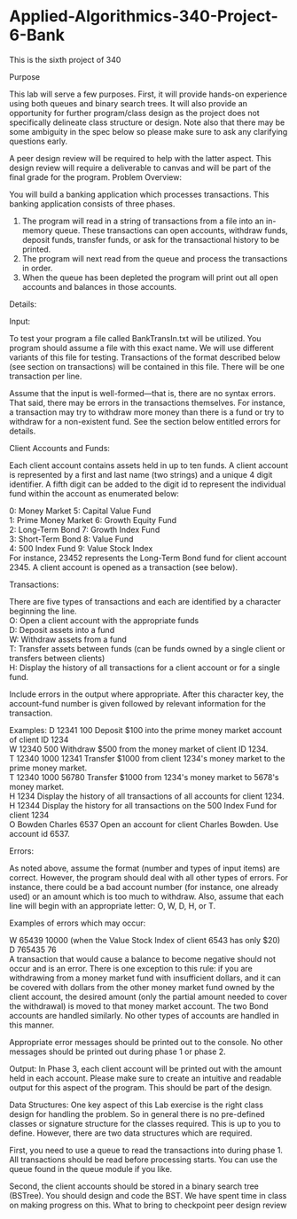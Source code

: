 # Applied-Algorithmics-340-Project-6-Bank
This is the sixth project of 340

Purpose

This lab will serve a few purposes. First, it will provide hands-on experience using both queues
and binary search trees. It will also provide an opportunity for further program/class design as
the project does not specifically delineate class structure or design.
Note also that there may be some ambiguity in the spec below so please make sure to ask any
clarifying questions early.

A peer design review will be required to help with the latter aspect. This design review will
require a deliverable to canvas and will be part of the final grade for the program.
Problem Overview:

You will build a banking application which processes transactions. This banking
application consists of three phases.

1. The program will read in a string of transactions from a file into an in-memory queue.
These transactions can open accounts, withdraw funds, deposit funds, transfer funds, or ask for
the transactional history to be printed.
2. The program will next read from the queue and process the transactions in order.
3. When the queue has been depleted the program will print out all open accounts and
balances in those accounts.

Details:

Input:

To test your program a file called BankTransIn.txt will be utilized. You program should
assume a file with this exact name. We will use different variants of this file for testing.
Transactions of the format described below (see section on transactions) will be contained in
this file. There will be one transaction per line.

Assume that the input is well-formed—that is, there are no syntax errors. That said,
there may be errors in the transactions themselves. For instance, a transaction may try to
withdraw more money than there is a fund or try to withdraw for a non-existent fund. See the
section below entitled errors for details.

Client Accounts and Funds:

Each client account contains assets held in up to ten funds. A client account is
represented by a first and last name (two strings) and a unique 4 digit identifier. A fifth digit
can be added to the digit id to represent the individual fund within the account as enumerated
below:

0: Money Market 5: Capital Value Fund <br/>
1: Prime Money Market 6: Growth Equity Fund <br/>
2: Long-Term Bond 7: Growth Index Fund <br/>
3: Short-Term Bond 8: Value Fund <br/>
4: 500 Index Fund 9: Value Stock Index <br/>
For instance, 23452 represents the Long-Term Bond fund for client account 2345. A
client account is opened as a transaction (see below).

Transactions:

There are five types of transactions and each are identified by a character beginning the line.<br/>
O: Open a client account with the appropriate funds<br/>
D: Deposit assets into a fund<br/>
W: Withdraw assets from a fund<br/>
T: Transfer assets between funds (can be funds owned by a single client or
transfers between clients)<br/>
H: Display the history of all transactions for a client account or for a single fund.<br/>

Include errors in the output where appropriate.
After this character key, the account-fund number is given followed by relevant information for
the transaction.

Examples:
D 12341 100 Deposit $100 into the prime money market account of client ID 1234<br/>
W 12340 500 Withdraw $500 from the money market of client ID 1234.<br/>
T 12340 1000 12341 Transfer $1000 from client 1234's money market to the prime money market.<br/>
T 12340 1000 56780 Transfer $1000 from 1234's money market to 5678's money market.<br/>
H 1234 Display the history of all transactions of all accounts for client 1234.<br/>
H 12344 Display the history for all transactions on the 500 Index Fund for client 1234<br/>
O Bowden Charles 6537 Open an account for client Charles Bowden. Use account id 6537.<br/>

Errors:

As noted above, assume the format (number and types of input items) are correct. However,
the program should deal with all other types of errors. For instance, there could be a bad
account number (for instance, one already used) or an amount which is too much to withdraw.
Also, assume that each line will begin with an appropriate letter: O, W, D, H, or T.

Examples of errors which may occur:

W 65439 10000 (when the Value Stock Index of client 6543 has only $20)<br/>
D 765435 76<br/>
A transaction that would cause a balance to become negative should not occur and is an error.
There is one exception to this rule: if you are withdrawing from a money market fund with
insufficient dollars, and it can be covered with dollars from the other money market fund
owned by the client account, the desired amount (only the partial amount needed to cover the
withdrawal) is moved to that money market account. The two Bond accounts are handled
similarly. No other types of accounts are handled in this manner.<br/>

Appropriate error messages should be printed out to the console. No other messages should
be printed out during phase 1 or phase 2.

Output:
In Phase 3, each client account will be printed out with the amount held in each
account. Please make sure to create an intuitive and readable output for this aspect of the
program. This should be part of the design.

Data Structures:
One key aspect of this Lab exercise is the right class design for handling the problem. So
in general there is no pre-defined classes or signature structure for the classes required. This is
up to you to define. However, there are two data structures which are required.

First, you need to use a queue to read the transactions into during phase 1. All
transactions should be read before processing starts. You can use the queue found in the
queue module if you like.

Second, the client accounts should be stored in a binary search tree (BSTree). You
should design and code the BST. We have spent time in class on making progress on this.
What to bring to checkpoint peer design review




